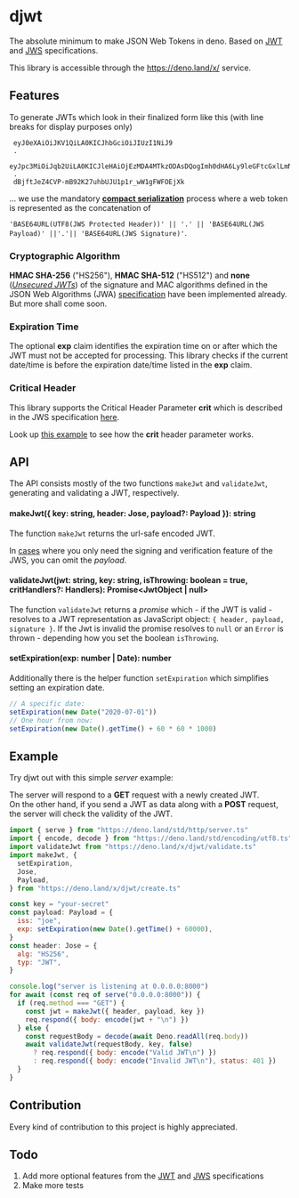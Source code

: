 # djwt

The absolute minimum to make JSON Web Tokens in deno. Based on
[JWT](https://tools.ietf.org/html/rfc7519) and
[JWS](https://www.rfc-editor.org/rfc/rfc7515.html) specifications.

This library is accessible through the https://deno.land/x/ service.

## Features

To generate JWTs which look in their finalized form like this (with line breaks
for display purposes only)

```
 eyJ0eXAiOiJKV1QiLA0KICJhbGciOiJIUzI1NiJ9
 .
 eyJpc3MiOiJqb2UiLA0KICJleHAiOjEzMDA4MTkzODAsDQogImh0dHA6Ly9leGFtcGxlLmNvbS9pc19yb290Ijp0cnVlfQ
 .
 dBjftJeZ4CVP-mB92K27uhbUJU1p1r_wW1gFWFOEjXk
```

... we use the mandatory
[**compact serialization**](https://www.rfc-editor.org/rfc/rfc7515.html#section-3.1)
process where a web token is represented as the concatenation of

`'BASE64URL(UTF8(JWS Protected Header))' || '.' || 'BASE64URL(JWS Payload)' ||'.'|| 'BASE64URL(JWS Signature)'`.

### Cryptographic Algorithm

**HMAC SHA-256** ("HS256"), **HMAC SHA-512** ("HS512") and **none**
([_Unsecured JWTs_](https://tools.ietf.org/html/rfc7519#section-6)) of the
signature and MAC algorithms defined in the JSON Web Algorithms (JWA)
[specification](https://www.rfc-editor.org/rfc/rfc7518.html) have been
implemented already. But more shall come soon.

### Expiration Time

The optional **exp** claim identifies the expiration time on or after which the
JWT must not be accepted for processing. This library checks if the current
date/time is before the expiration date/time listed in the **exp** claim.

### Critical Header

This library supports the Critical Header Parameter **crit** which is described
in the JWS specification
[here](https://www.rfc-editor.org/rfc/rfc7515.html#section-4.1.11).

Look up
[this example](https://github.com/timonson/djwt/blob/master/examples/example.ts)
to see how the **crit** header parameter works.

## API

The API consists mostly of the two functions `makeJwt` and `validateJwt`,
generating and validating a JWT, respectively.

#### makeJwt({ key: string, header: Jose, payload?: Payload }): string

The function `makeJwt` returns the url-safe encoded JWT.

In [cases](https://www.rfc-editor.org/rfc/rfc7515.html#appendix-F) where you
only need the signing and verification feature of the JWS, you can omit the
_payload_.

#### validateJwt(jwt: string, key: string, isThrowing: boolean = true, critHandlers?: Handlers): Promise<JwtObject | null>

The function `validateJwt` returns a _promise_ which - if the JWT is valid -
resolves to a JWT representation as JavaScript object:
`{ header, payload, signature }`. If the Jwt is invalid the promise resolves to
`null` or an `Error` is thrown - depending how you set the boolean `isThrowing`.

#### setExpiration(exp: number | Date): number

Additionally there is the helper function `setExpiration` which simplifies
setting an expiration date.

```javascript
// A specific date:
setExpiration(new Date("2020-07-01"))
// One hour from now:
setExpiration(new Date().getTime() + 60 * 60 * 1000)
```

## Example

Try djwt out with this simple _server_ example:

The server will respond to a **GET** request with a newly created JWT.  
On the other hand, if you send a JWT as data along with a **POST** request, the
server will check the validity of the JWT.

```javascript
import { serve } from "https://deno.land/std/http/server.ts"
import { encode, decode } from "https://deno.land/std/encoding/utf8.ts"
import validateJwt from "https://deno.land/x/djwt/validate.ts"
import makeJwt, {
  setExpiration,
  Jose,
  Payload,
} from "https://deno.land/x/djwt/create.ts"

const key = "your-secret"
const payload: Payload = {
  iss: "joe",
  exp: setExpiration(new Date().getTime() + 60000),
}
const header: Jose = {
  alg: "HS256",
  typ: "JWT",
}

console.log("server is listening at 0.0.0.0:8000")
for await (const req of serve("0.0.0.0:8000")) {
  if (req.method === "GET") {
    const jwt = makeJwt({ header, payload, key })
    req.respond({ body: encode(jwt + "\n") })
  } else {
    const requestBody = decode(await Deno.readAll(req.body))
    await validateJwt(requestBody, key, false)
      ? req.respond({ body: encode("Valid JWT\n") })
      : req.respond({ body: encode("Invalid JWT\n"), status: 401 })
  }
}
```

## Contribution

Every kind of contribution to this project is highly appreciated.

## Todo

1. Add more optional features from the
   [JWT](https://tools.ietf.org/html/rfc7519) and
   [JWS](https://www.rfc-editor.org/rfc/rfc7515.html) specifications
2. Make more tests
